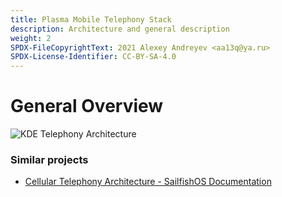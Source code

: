 ```yaml
---
title: Plasma Mobile Telephony Stack
description: Architecture and general description
weight: 2
SPDX-FileCopyrightText: 2021 Alexey Andreyev <aa13q@ya.ru>
SPDX-License-Identifier: CC-BY-SA-4.0
---
```


# General Overview

![KDE Telephony Architecture](https://i.imgur.com/Z1WMosk.png)

### Similar projects

+ [Cellular Telephony Architecture - SailfishOS Documentation](https://sailfishos.org/wiki/Cellular_Telephony_Architecture)